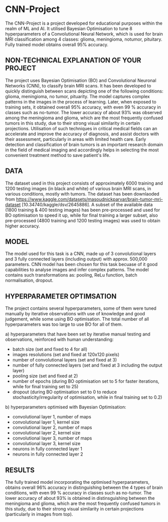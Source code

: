 # CNN-Project
The CNN-Project is a project developed for educational purposes within the realm of ML and AI. It utilised Bayesian Optimisation to tune 8 hyperparameters of a Convolutional Neural Network, which is used for brain MRI classification among 4 classes: glioma, meningioma, notumor, pituitary. Fully trained model obtains overall 95% accuracy.

## NON-TECHNICAL EXPLANATION OF YOUR PROJECT
The project uses Bayesian Optimisation (BO) and Convolutional Neuronal Networks (CNN), to classify brain MRI scans. It has been developed to quickly distinguish between scans depicting one of the following conditions: glioma, meningioma, no tumor, pituarity. The model captures complex patterns in the images in the process of learning. Later, when exposed to training sets, it obtained overall 95% accuracy, with even 99 % accuracy in classes such as no-tumor. The lower accuracy of about 93% was observed among the meningioma and glioma, which are the most frequently confused tumors in this study, due to their strong visual similarity in certain projections. Utilisation of such techniques in critical medical fields can an accelerate and improve the accuracy of diagnosis, and assist doctors with their assessment, particularly in areas with limited health care. Early detection and classification of brain tumors is an important research domain in the field of medical imaging and accordingly helps in selecting the most convenient treatment method to save patient's life.

## DATA
The dataset used in this project consists of approximately 6000 training and 1200 testing images (in black and white) of various brain MRI scans, in various conditions, mostly with tumors. The dataset has been downlaoded from https://www.kaggle.com/datasets/masoudnickparvar/brain-tumor-mri-dataset [10.34740/kaggle/dsv/2645886]. A subset of the available data (1800 training & 400 testing images) has been pre-processed and used for BO optimisation to speed it up, while for final training a larger subset, also pre-processed (4800 training and 1200 testing images) was used to obtain higher accuracy.

## MODEL 
The model used for this task is a CNN, made up of 3 convolutional layers and 3 fully connected layers (including output) with approx. 500,000 parameters. CNN model has been chosen for this task becuase of it good capabilities to analyse images and infer complex patterns. The model contains such transformations as: pooling, ReLu function, batch normalisation, dropout.

## HYPERPARAMETER OPTIMSATION
The project contains several hyperparameters, some of them were tuned manually by iterative observations with use of knowledge and good judgement, while some using BO optimisation. The total number of all hyperparameters was too large to use BO for all of them.

a) hyperparameters that have been set by iterative manual testing and observations, reinforced with human understanding:
- batch size (set and fixed to 4 for all)
- images resolutions (set and fixed at 120x120 pixels)
- number of convolutional layers (set and fixed at 3)
- number of fully connected layers (set and fixed at 3 including the output layer)
- pooling size (set and fixed at 2)
- number of epochs (during BO optimisation set to 5 for faster iterations, while for final training set to 25)
- dropout (during BO optimisation set to 0 to reduce stochasticity/irregularity of optimisation, while in final training set to 0.2)
  
b) hyperparameters optimised with Bayesian Optimisation:
- convolutional layer 1, number of maps
- convolutional layer 1, kernel size
- convolutional layer 2, number of maps
- convolutional layer 2, kernel size
- convolutional layer 3, number of maps
- convolutional layer 3, kernel size
- neurons in fully connected layer 1
- neurons in fully connected layer 2

## RESULTS
The fully trained model incorporating the optimised hyperparameters, obtains overall 96% accuracy in distinguishing between the 4 types of brain conditions, with even 99 % accuracy in classes such as no-tumor. The lower accuracy of about 93% is obtained in distinsguishing between the meningioma and glioma, which are the most frequently confused tumors in this study, due to their strong visual similarity in certain projections (particularly in images from top).

